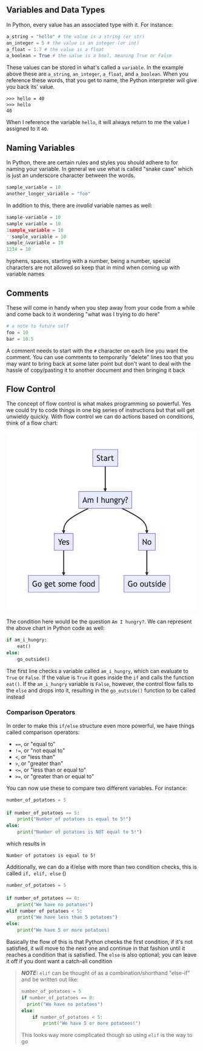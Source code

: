 ## Variables and Data Types
In Python, every value has an associated type with it. For instance:

```python
a_string = "hello" # the value is a string (or str)
an_integer = 5 # the value is an integer (or int)
a_float = 1.7 # the value is a float
a_boolean = True # the value is a bool, meaning True or False
```

These values can be stored in what's called a `variable`. In the example above these are `a_string`, `an_integer`, `a_float`, and `a_boolean`. When you reference these words, that you get to name, the Python interpreter will give you back its' value.

```shell
>>> hello = 40
>>> hello
40
```

When I reference the variable `hello`, it will always return to me the value I assigned to it `40`.

## Naming Variables
In Python, there are certain rules and styles you should adhere to for naming your variable. In general we use what is called "snake case" which is just an underscore character between the words.

```python
sample_variable = 10
another_longer_variable = "foo"
```

In addition to this, there are *invalid* variable names as well: 

```python
sample-variable = 10
sample variable = 10
1sample_variable = 10
''sample_variable = 10 
sample_&variable = 10
1234 = 10
```

hyphens, spaces, starting with a number, being a number, special characters are not allowed so keep that in mind when coming up with variable names

## Comments
These will come in handy when you step away from your code from a while and come back to it wondering "what was I trying to do here"

```python
# a note to future self
foo = 10
bar = 10.5
```

A comment needs to start with the `#` character on each line you want the comment. You can use comments to temporarily "delete" lines too that you may want to bring back at some later point but don't want to deal with the hassle of copy/pasting it to another document and then bringing it back

## Flow Control
The concept of flow control is what makes programming so powerful. Yes we could try to code things in one big series of instructions but that will get unwieldy quickly. With flow control we can do actions based on conditions, think of a flow chart:

![Alt text](image.png)

The condition here would be the question `Am I hungry?`. We can represent the above chart in Python code as well:

```Python
if am_i_hungry:
    eat()
else:
    go_outside()
```

The first line checks a variable called `am_i_hungry`, which can evaluate to `True` or `False`. If the value is `True` it goes inside the `if` and calls the function `eat()`. If the `am_i_hungry` variable is `False`, however, the control flow falls to the `else` and drops into it, resulting in the `go_outside()` function to be called instead

### Comparison Operators
In order to make this `if/else` structure even more powerful, we have things called comparison operators:

- `==`, or "equal to"
- `!=`, or "not equal to"
- `<`, or "less than"
- `>`, or "greater than"
- `<=`, or "less than or equal to"
- `>=`, or "greater than or equal to"

You can now use these to compare two different variables. For instance:

```Python
number_of_potatoes = 5

if number_of_potatoes == 5:
    print("Number of potatoes is equal to 5!")
else:
    print("Number of potatoes is NOT equal to 5!")
```

which results in

```
Number of potatoes is equal to 5!
```

Additionally, we can do a if/else with more than two condition checks, this is called `if, elif, else` ()

```Python
number_of_potatoes = 5

if number_of_potatoes == 0:
    print("We have no potatoes")
elif number of potatoes < 5:
    print("We have less than 5 potatoes")
else:
    print("We have 5 or more potatoes)
```

Basically the flow of this is that Python checks the first condition, if it's not satisfied, it will move to the next one and continue in that fashion until it reaches a condition that is satisfied. The `else` is also optional; you can leave it off if you dont want a catch-all condition

> **_NOTE:_**  `elif` can be thought of as a combination/shorthand "else-if" and be written out like:
> ```Python
> number_of_potatoes = 5
> if number_of_potatoes == 0:
>   print("We have no potatoes")
> else:
>     if number_of_potatoes < 5:
>         print("We have 5 or more potatoes!")
> ```
> This looks way more complicated though so using `elif` is the way to go